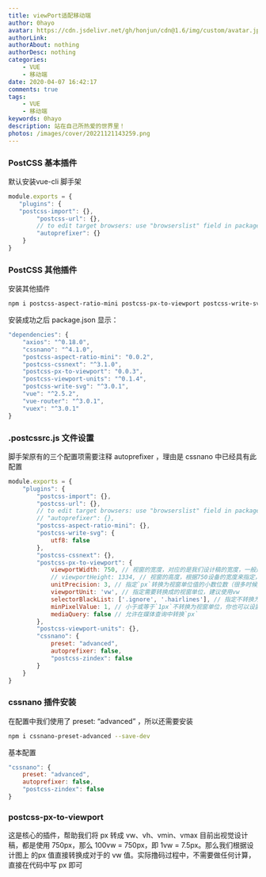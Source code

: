 ```yaml
---
title: viewPort适配移动端
author: 0hayo
avatar: https://cdn.jsdelivr.net/gh/honjun/cdn@1.6/img/custom/avatar.jpg
authorLink: 
authorAbout: nothing
authorDesc: nothing
categories: 
    - VUE
    - 移动端
date: 2020-04-07 16:42:17
comments: true
tags: 
    - VUE
    - 移动端
keywords: 0hayo
description: 站在自己所热爱的世界里！
photos: /images/cover/20221121143259.png
---
```


### PostCSS 基本插件

默认安装vue-cli 脚手架

```js
module.exports = {
   "plugins": {
   "postcss-import": {},
        "postcss-url": {},
        // to edit target browsers: use "browserslist" field in package.json
        "autoprefixer": {}
    }
}
```

### PostCSS 其他插件

安装其他插件

```bash
npm i postcss-aspect-ratio-mini postcss-px-to-viewport postcss-write-svg postcss-cssnext postcss-viewport-units cssnano --S
```

安装成功之后 package.json 显示：

```js
"dependencies": {
    "axios": "^0.18.0",
    "cssnano": "^4.1.0",
    "postcss-aspect-ratio-mini": "0.0.2",
    "postcss-cssnext": "^3.1.0",
    "postcss-px-to-viewport": "0.0.3",
    "postcss-viewport-units": "^0.1.4",
    "postcss-write-svg": "^3.0.1",
    "vue": "^2.5.2",
    "vue-router": "^3.0.1",
    "vuex": "^3.0.1" 
}
```

### .postcssrc.js 文件设置

脚手架原有的三个配置项需要注释 autoprefixer ，理由是 cssnano 中已经具有此配置

```js
module.exports = {
    "plugins": {
        "postcss-import": {},
        "postcss-url": {},
        // to edit target browsers: use "browserslist" field in package.json
        // "autoprefixer": {}, 
        "postcss-aspect-ratio-mini": {},
        "postcss-write-svg": {
            utf8: false
        },
        "postcss-cssnext": {},
        "postcss-px-to-viewport": {
            viewportWidth: 750, // 视窗的宽度，对应的是我们设计稿的宽度，一般是750
            // viewportHeight: 1334, // 视窗的高度，根据750设备的宽度来指定，一般指定1334，也可以不设置
            unitPrecision: 3, // 指定`px`转换为视窗单位值的小数位数（很多时候无法整除）
            viewportUnit: 'vw', // 指定需要转换成的视窗单位，建议使用vw
            selectorBlackList: ['.ignore', '.hairlines'], // 指定不转换为视窗单位的类，可以自定义， 可以无限添加,建议定义一至两个通用的类名 
            minPixelValue: 1, // 小于或等于`1px`不转换为视窗单位，你也可以设置为你想要的值
            mediaQuery: false // 允许在媒体查询中转换`px`
        },
        "postcss-viewport-units": {},
        "cssnano": {
            preset: "advanced",
            autoprefixer: false,
            "postcss-zindex": false
        }
    }
}
```

### cssnano 插件安装

在配置中我们使用了 preset: “advanced” ，所以还需要安装

```bash
npm i cssnano-preset-advanced --save-dev
```

基本配置

```js
"cssnano": {
    preset: "advanced",
    autoprefixer: false,
    "postcss-zindex": false
}
```

### postcss-px-to-viewport

这是核心的插件，帮助我们将 px 转成 vw、vh、vmin、vmax
目前出视觉设计稿，都是使用 750px，那么 100vw = 750px，即 1vw = 7.5px。那么我们根据设计图上 的px 值直接转换成对于的 vw 值。实际撸码过程中，不需要做任何计算，直接在代码中写 px 即可
